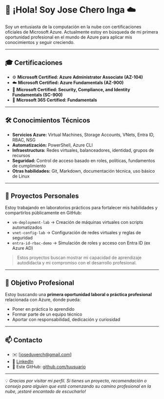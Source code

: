 
# 👋 ¡Hola! Soy Jose Chero Inga ☁️

Soy un entusiasta de la computación en la nube con certificaciones oficiales de Microsoft Azure. Actualmente estoy en búsqueda de mi primera oportunidad profesional en el mundo de Azure para aplicar mis conocimientos y seguir creciendo.

---
## 🎓 Certificaciones

- ⚙️ **Microsoft Certified: Azure Administrator Associate (AZ-104)**
- ☁️ **Microsoft Certified: Azure Fundamentals (AZ-900)**
- 🔐 **Microsoft Certified: Security, Compliance, and Identity Fundamentals (SC-900)**
- 🔐 **Microsoft 365 Certified: Fundamentals**
---

## 🛠️ Conocimientos Técnicos

- **Servicios Azure:** Virtual Machines, Storage Accounts, VNets, Entra ID, RBAC, NSG
- **Automatización:** PowerShell, Azure CLI
- **Infraestructura:** Redes virtuales, balanceadores, identidad, grupos de recursos
- **Seguridad:** Control de acceso basado en roles, políticas, fundamentos de cumplimiento
- **Otras habilidades:** Git, Markdown, documentación técnica, uso básico de Linux

---
## 🧪 Proyectos Personales

Estoy trabajando en laboratorios prácticos para fortalecer mis habilidades y compartirlos públicamente en GitHub:

- `vm-deployment-lab` → Creación de máquinas virtuales con scripts automatizados
- `vnet-config-lab` → Configuración de redes virtuales y reglas de seguridad
- `entra-id-rbac-demo` → Simulación de roles y acceso con Entra ID (ex Azure AD)

> Estos proyectos buscan mostrar mi capacidad de aprendizaje autodidacta y mi compromiso con el desarrollo profesional.

---
## 🎯 Objetivo Profesional

Estoy buscando una **primera oportunidad laboral o práctica profesional** relacionada con Azure, donde pueda:

- Poner en práctica lo aprendido
- Formar parte de un equipo técnico
- Aportar con responsabilidad, dedicación y curiosidad

---
## 📫 Contacto

- ✉️ [joseduverch@gmail.com]
- 🔗 [LinkedIn](https://www.linkedin.com/in/josecheroinga/)
- 📁 Este GitHub: [github.com/tuusuario](https://github.com/joseduverch-gif/JoseChero)

---

💡 *Gracias por visitar mi perfil. Si tienes un proyecto, recomendación o consejo para alguien que está comenzando su camino profesional en la nube, ¡estaré encantado de escucharlo!*
